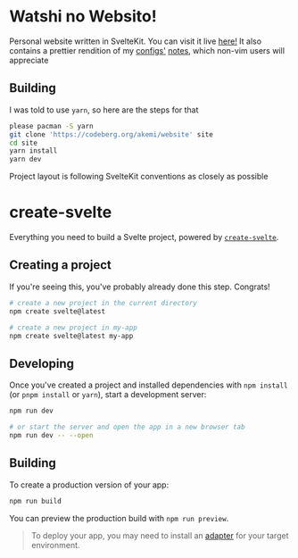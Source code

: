 # Watshi no Websito!

Personal website written in SvelteKit. You can visit it live
[here!](https://noway.moe) It also contains a prettier rendition of my
[configs'](https://codeberg.com/akemi/configs.git)
[notes](https://codeberg.org/akemi/configs.git), which non-vim users will
appreciate

## Building

I was told to use `yarn`, so here are the steps for that

```bash
please pacman -S yarn
git clone 'https://codeberg.org/akemi/website' site
cd site
yarn install
yarn dev
```

Project layout is following SvelteKit conventions as closely as possible


# create-svelte

Everything you need to build a Svelte project, powered by [`create-svelte`](https://github.com/sveltejs/kit/tree/master/packages/create-svelte).

## Creating a project

If you're seeing this, you've probably already done this step. Congrats!

```bash
# create a new project in the current directory
npm create svelte@latest

# create a new project in my-app
npm create svelte@latest my-app
```

## Developing

Once you've created a project and installed dependencies with `npm install` (or `pnpm install` or `yarn`), start a development server:

```bash
npm run dev

# or start the server and open the app in a new browser tab
npm run dev -- --open
```

## Building

To create a production version of your app:

```bash
npm run build
```

You can preview the production build with `npm run preview`.

> To deploy your app, you may need to install an [adapter](https://kit.svelte.dev/docs/adapters) for your target environment.
